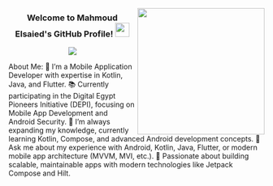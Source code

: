 <img width="250" align="right" src="https://c.tenor.com/_DOBjnGspYAAAAAM/code-coding.gif"> <h3 align="center"> Welcome to Mahmoud Elsaied's GitHub Profile! <img src="https://media.giphy.com/media/hvRJCLFzcasrR4ia7z/giphy.gif" width="28"> </h3> <!-- Typing SVG by DenverCoder1 --> <p align="center"> <a href="https://github.com/DenverCoder1/readme-typing-svg"><img src="https://readme-typing-svg.herokuapp.com/?lines=Mobile%20App%20Developer;Kotlin%20|%20Java%20|%20Flutter;Always%20learning%20new%20technologies&font=Fira%20Code&center=true&width=500&height=45&color=f75c7e&vCenter=true&size=22"></a> </p>

About Me:
🏢 I’m a Mobile Application Developer with expertise in Kotlin, Java, and Flutter.
📚 Currently participating in the Digital Egypt Pioneers Initiative (DEPI), focusing on Mobile App Development and Android Security.
🌱 I’m always expanding my knowledge, currently learning Kotlin, Compose, and advanced Android development concepts.
💬 Ask me about my experience with Android, Kotlin, Java, Flutter, or modern mobile app architecture (MVVM, MVI, etc.).
🚀 Passionate about building scalable, maintainable apps with modern technologies like Jetpack Compose and Hilt.
